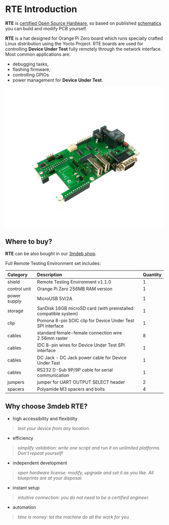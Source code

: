 # RTE Introduction

**RTE** is
[certified Open Source Hardware](https://certification.oshwa.org/pl000003.html),
so based on published
[schematics](https://github.com/3mdeb/rte-schematics)
you can build and modify PCB yourself.

**RTE** is a hat designed for Orange Pi Zero board which runs specially crafted
Linux distribution using the Yocto Project. RTE boards are used for controlling
**Device Under Test** fully remotely through the network interface. Most common
applications are:

* debugging tasks,
* flashing firmware,
* controlling GPIOs
* power management for **Device Under Test**.

![](../../images/rte-v1.1.0-trans.png)

## Where to buy?

**RTE** can be also bought in our [3mdeb shop](https://3mdeb.com/shop/open-source-hardware/open-source-hardware-3mdeb/rte/).

Full Remote Testing Environment set includes:

<center>

| Category     | Description                                                     | Quantity |
|:-------------|:----------------------------------------------------------------|:---------|
| shield       | Remote Testing Environment v1.1.0                               | 1        |
| control unit | Orange Pi Zero 256MB RAM version                                | 1        |
| power supply | MicroUSB 5V/2A                                                  | 1        |
| storage      | SanDisk 16GB microSD card (with preinstalled compatible system) | 1        |
| clip         | Pomona 8-pin SOIC clip for Device Under Test SPI interface      | 1        |
| cables       | standard female-female connection wire 2.56mm raster            | 8        |
| cables       | IDC 8-pin wires for Device Under Test SPI interface             | 1        |
| cables       | DC Jack - DC Jack power cable for Device Under Test             | 1        |
| cables       | RS232 D-Sub 9P/9P cable for serial communication                | 1        |
| jumpers      | jumper for UART OUTPUT SELECT header                            | 2        |
| spacers      | Polyamide M3 spacers and bolts                                  | 4        |

</center>

## Why choose 3mdeb RTE?

* high accessibility and flexibility
> *test your device from any location.*

* efficiency
> *simplify validation: write one script and run it on unlimited platforms.
  Don’t repeat yourself!*

* independent development
> *open hardware license: modify, upgrade and set it as you like. All blueprints
  are at your disposal.*

* instant setup
> *intuitive connection: you do not need to be a certified engineer.*

* automation
> *time is money: let the machine do all the work for you*
